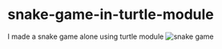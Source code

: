 # snake-game-in-turtle-module
I made a snake game alone using turtle module
![snake game](https://user-images.githubusercontent.com/80691480/121816504-b89d5480-cc84-11eb-8f93-a3d3ed145cd5.png)
